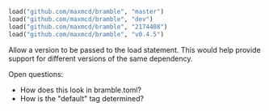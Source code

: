 

```python
load("github.com/maxmcd/bramble", "master")
load("github.com/maxmcd/bramble", "dev")
load("github.com/maxmcd/bramble", "2174408")
load("github.com/maxmcd/bramble", "v0.4.5")
```

Allow a version to be passed to the load statement. This would help provide support for different versions of the same dependency.

Open questions:
- How does this look in bramble.toml?
- How is the "default" tag determined?

